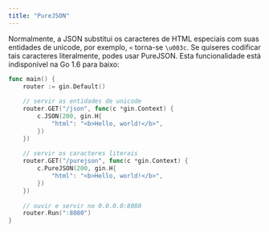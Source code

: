 ```yaml
---
title: "PureJSON"
---
```


Normalmente, a JSON substitui os caracteres de HTML especiais com suas entidades de unicode, por exemplo, `<` torna-se `\u003c`. Se quiseres codificar tais caracteres literalmente, podes usar PureJSON. Esta funcionalidade está indisponível na Go 1.6 para baixo:

```go
func main() {
	router := gin.Default()
	
	// servir as entidades de unicode
	router.GET("/json", func(c *gin.Context) {
		c.JSON(200, gin.H{
			"html": "<b>Hello, world!</b>",
		})
	})
	
	// servir os caracteres literais
	router.GET("/purejson", func(c *gin.Context) {
		c.PureJSON(200, gin.H{
			"html": "<b>Hello, world!</b>",
		})
	})
	
	// ouvir e servir no 0.0.0.0:8080
	router.Run(":8080")
}
```
